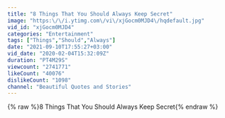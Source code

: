 ```yaml
---
title: "8 Things That You Should Always Keep Secret"
image: "https:\/\/i.ytimg.com\/vi\/xjGocm0MJD4\/hqdefault.jpg"
vid_id: "xjGocm0MJD4"
categories: "Entertainment"
tags: ["Things","Should","Always"]
date: "2021-09-10T17:55:27+03:00"
vid_date: "2020-02-04T15:32:09Z"
duration: "PT4M29S"
viewcount: "2741771"
likeCount: "40076"
dislikeCount: "1098"
channel: "Beautiful Quotes and Stories"
---
```

{% raw %}8 Things That You Should Always Keep Secret{% endraw %}
